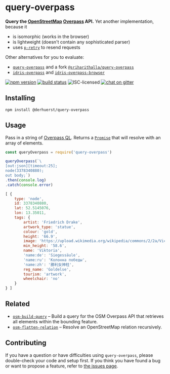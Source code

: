 # query-overpass

**Query the [OpenStreetMap](https://www.openstreetmap.org/) [Overpass](https://overpass-api.de) API.** Yet another implementation, because it

- is isomorphic (works in the browser)
- is lightweight (doesn't contain any sophisticated parser)
- uses [`p-retry`](https://github.com/sindresorhus/p-retry) to resend requests

Other alternatives for you to evaluate:

- [`query-overpass`](https://github.com/perliedman/query-overpass) and a fork [`@sriharithalla/query-overpass`](https://github.com/SrihariThalla/query-overpass)
- [`idris-overpass`](https://github.com/idris-maps/idris-overpass) and [`idris-overpass-browser`](https://github.com/idris-maps/idris-overpass-browser)

[![npm version](https://img.shields.io/npm/v/@derhuerst/query-overpass.svg)](https://www.npmjs.com/package/@derhuerst/query-overpass)
[![build status](https://img.shields.io/travis/derhuerst/query-overpass.svg)](https://travis-ci.org/derhuerst/query-overpass)
![ISC-licensed](https://img.shields.io/github/license/derhuerst/query-overpass.svg)
[![chat on gitter](https://badges.gitter.im/derhuerst.svg)](https://gitter.im/derhuerst)


## Installing

```shell
npm install @derhuerst/query-overpass
```


## Usage

Pass in a string of [Overpass QL](http://wiki.openstreetmap.org/wiki/Overpass_API/Overpass_QL). Returns a [`Promise`](https://developer.mozilla.org/en-US/docs/Web/JavaScript/Reference/Global_Objects/promise) that will resolve with an array of elements.

```js
const queryOverpass = require('query-overpass')

queryOverpass(`\
[out:json][timeout:25];
node(3378340880);
out body;`)
.then(console.log)
.catch(console.error)
```

```js
[ {
	type: 'node',
	id: 3378340880,
	lat: 52.5145076,
	lon: 13.35011,
	tags: {
		artist: 'Friedrich Drake',
		artwork_type: 'statue',
		colour: 'gold',
		height: '66.9',
		image: 'https://upload.wikimedia.org/wikipedia/commons/2/2a/Victoria_Goldelse_Siegessaeule_Berlin.jpg',
		min_height: '58.6',
		name: 'Viktoria',
		'name:de': 'Siegessäule',
		'name:ru': 'Колонна победы',
		'name:zh': '勝利女神柱',
		reg_name: 'Goldelse',
		tourism: 'artwork',
		wheelchair: 'no'
	}
} ]
```


## Related

- [`osm-build-query`](https://github.com/csbrandt/osm-build-query) – Build a query for the OSM Overpass API that retrieves all elements within the bounding feature.
- [`osm-flatten-relation`](https://github.com/derhuerst/osm-flatten-relation) – Resolve an OpenStreetMap relation recursively.


## Contributing

If you have a question or have difficulties using `query-overpass`, please double-check your code and setup first. If you think you have found a bug or want to propose a feature, refer to [the issues page](https://github.com/derhuerst/query-overpass/issues).
